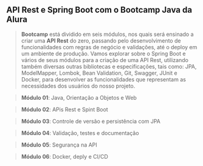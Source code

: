 <div>
 <h2>API Rest e Spring Boot com o Bootcamp Java da Alura</h2>
</div>

><strong>Bootcamp</strong> está dividido em seis módulos, nos quais será ensinado a criar uma <strong>API Rest</strong> do zero, passando pelo desenvolvimento de funcionalidades com regras de negócio e validações, até o deploy em um ambiente de produção.
>Vamos explorar sobre o Spring Boot e vários de seus módulos para a criação de uma API Rest, utilizando também diversas outras bibliotecas e especificações, tais como: JPA, ModelMapper, Lombok, Bean Validation, Git, Swagger, JUnit e Docker, para desenvolver as funcionalidades que representam as necessidades dos usuários do nosso projeto.

><strong>Módulo 01</strong>: Java, Orientação a Objetos e Web

><strong>Módulo 02</strong>: APis Rest e Spint Boot

><strong>Módulo 03</strong>: Controle de versão e persistência com JPA

><strong>Módulo 04</strong>: Validação, testes e documentação

><strong>Módulo 05</strong>: Segurança na API

><strong>Módulo 06</strong>: Docker, deply e CI/CD
  
  
